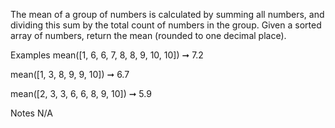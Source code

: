 The mean of a group of numbers is calculated by summing all numbers, and dividing this sum by the total count of numbers in the group. Given a sorted array of numbers, return the mean (rounded to one decimal place).

Examples
mean([1, 6, 6, 7, 8, 8, 9, 10, 10]) ➞ 7.2

mean([1, 3, 8, 9, 9, 10]) ➞ 6.7

mean([2, 3, 3, 6, 6, 8, 9, 10]) ➞ 5.9

Notes
N/A